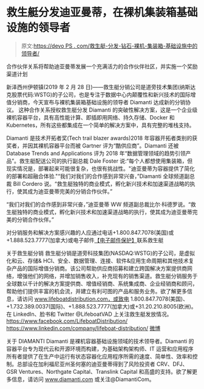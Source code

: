 # 救生艇分发迪亚曼蒂，在裸机集装箱基础设施的领导者

> 原文:[https://devo PS . com/救生艇-分发-钻石-裸机-集装箱-基础设施中的领导者/](https://devops.com/lifeboat-to-distribute-diamanti-leader-in-bare-metal-container-infrastructure/)

合作伙伴关系将帮助迪亚曼蒂发展一个充满活力的合作伙伴社区，并实施一个奖励渠道计划

新泽西州伊顿镇(2019 年 2 月 28 日)——救生艇分销公司是道旁技术集团(纳斯达克股票代码:WSTG)的子公司，也是专注于数据中心内颠覆性和新兴技术的国际增值分销商，今天宣布与裸机集装箱基础设施的领导者 Diamanti 达成新的分销协议。
这种合作关系授权救生艇分发 Diamanti 的突破性解决方案，这是一个企业级裸机容器平台，具有高性能计算、即插即用网络、持久存储、Docker 和 Kubernetes，所有这些都集成在一个简单的解决方案中，具有完整的堆栈支持。

Diamanti 是技术开拓者奖(Tech trail blazer awards)2018 年容器开拓者类别的获奖者，并因其裸机容器平台而被 Gartner 评为“酷供应商”。Diamanti 还被 Database Trends and Applications 评为 2018 年“数据管理领域的趋势引领产品”。救生艇配送公司的执行副总裁 Dale Foster 说:“每个人都想使用集装箱，但现实情况是，部署起来可能很复杂，也很有挑战性。"迪亚曼蒂为容器提供了简化的部署和超融合体验."“我们对我们的合作感到非常兴奋，”Diamanti 全球频道副总裁 Bill Cordero 说。“救生艇独特的商业模式，孵化新兴技术和加速渠道战略的执行，使其成为迪亚曼蒂完美的分销合作伙伴。”

“我们对我们的合作感到非常兴奋，”迪亚曼蒂 WW 频道副总裁比尔·科德罗说。“救生艇独特的商业模式，孵化新兴技术和加速渠道战略的执行，使其成为迪亚曼蒂完美的分销合作伙伴。”

对分销服务和解决方案感兴趣的人应通过电话+1.800.847.7078(美国)或+1.888.523.7777(加拿大)或电子邮件[【电子邮件保护】](/cdn-cgi/l/email-protection)联系救生艇

关于救生艇分销
救生艇分销是道旁科技集团(NASDAQ:WSTG)的子公司，是虚拟化和云、存储& HCI、安全、数据管理、连接、软件&应用生命周期和其他技术复杂产品的国际增值分销商。该公司帮助供应商招募和建立跨国解决方案提供商网络，增强他们的网络，并增加销售收入，补充现有的销售渠道。救生艇分销服务于全球数以千计的解决方案提供商、增值经销商、系统集成商、企业经销商和顾问，帮助他们提供丰富的机会流，并建立有利可图的产品和服务业务。欲了解更多信息，请访问
www.lifeboatdistribution.com，或致电 1.800.847.7078(美国)、+1.732.389.0037(国际)、+1.888.523.7777(加拿大)或+31.20.210.8005(欧洲)。
在 LinkedIn、脸书和 Twitter @LifeboatVAD 上关注救生艇发放情况。https://www.facebook.com/LifeboatDistribution/
https://www.linkedin.com/company/lifeboat-distribution/
[微博](https://twitter.com/LifeboatVAD?ref_src=twsrc%5Etfw)

关于 DIAMANTI
Diamanti 是裸机容器基础设施领域的技术领导者。Diamanti 的容器平台专为现代云和开源环境而构建，为基础架构架构师、IT 运营和应用程序所有者提供了在生产中运行有状态容器化应用程序所需的速度、简单性、效率和控制。总部设在加利福尼亚州圣何塞的迪亚曼蒂得到了风险投资者 CRV、DFJ、GSR Ventures、Northgate Capital、Translink Capital 和高盛的支持。欲了解更多信息，请访问 www.diamanti.com 或关注@DiamantiCom。